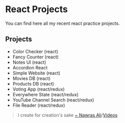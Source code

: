 # React Projects

You can find here all my recent react practice projects.

## Projects
- Color Checker (react)
- Fancy Counter (react)
- Notes UI (react)
- Accordion React
- Simple Website (react)
- Movies DB (react)
- Products DB (react)
- Voting App (react/redux)
- Everywhere State (react/redux)
- YouTube Channel Search (react/redux)
- File Reader (react/redux)
	
> I create for creation's sake [~ Nawras Ali](https://learnwithnaw.com)/[Videos](https://youtube.com/c/learnwithnaw)
